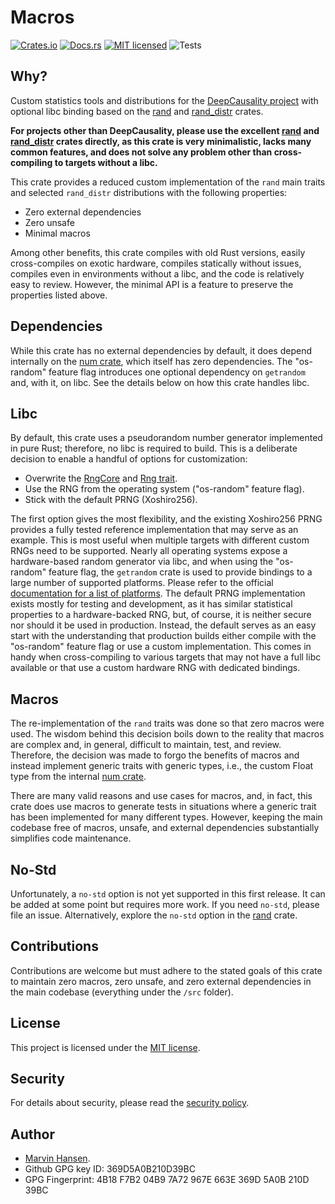 [//]: # (---)

[//]: # (SPDX-License-Identifier: MIT)

[//]: # (---)

# Macros

[![Crates.io][crates-badge]][crates-url]
[![Docs.rs][docs-badge]][docs-url]
[![MIT licensed][mit-badge]][mit-url]
![Tests][test-url]

[crates-badge]: https://img.shields.io/badge/Crates.io-Latest-blue

[crates-url]: https://crates.io/crates/deep_causality_rand

[docs-badge]: https://img.shields.io/badge/Docs.rs-Latest-blue

[docs-url]: https://docs.rs/deep_causality_rand/latest/deep_causality_rand/

[mit-badge]: https://img.shields.io/badge/License-MIT-blue.svg

[mit-url]: https://github.com/deepcausality-rs/deep_causality/blob/main/LICENSE

[test-url]: https://github.com/deepcausality-rs/deep_causality/actions/workflows/run_tests.yml/badge.svg

## Why?

Custom statistics tools and distributions for the [DeepCausality project](http://www.deepcausality.com) with optional libc binding based on the [rand](https://crates.io/crates/rand) and [rand_distr](https://docs.rs/rand_distr/latest/rand_distr) crates.

**For projects other than DeepCausality, please use the excellent [rand](https://crates.io/crates/rand) and [rand_distr](https://docs.rs/rand_distr/latest/rand_distr) crates directly, as this crate is very minimalistic, lacks many common features, and does not solve any problem other than cross-compiling to targets without a libc.**

This crate provides a reduced custom implementation of the `rand` main traits and selected `rand_distr` distributions with the following properties:

* Zero external dependencies
* Zero unsafe
* Minimal macros

Among other benefits, this crate compiles with old Rust versions, easily cross-compiles on exotic hardware, compiles statically without issues, compiles even in environments without a libc, and the code is relatively easy to review. However, the minimal API is a feature to preserve the properties listed above.

## Dependencies

While this crate has no external dependencies by default, it does depend internally on the [num crate](../deep_causality_num), which itself has zero dependencies. The "os-random" feature flag introduces one optional dependency on `getrandom` and, with it, on libc. See the details below on how this crate handles libc.

## Libc

By default, this crate uses a pseudorandom number generator implemented in pure Rust; therefore, no libc is required to build. This is a deliberate decision to enable a handful of options for customization:

* Overwrite the [RngCore](../deep_causality_rand/src/traits/rng_core.rs) and [Rng trait](../deep_causality_rand/src/traits/rng.rs).
* Use the RNG from the operating system ("os-random" feature flag).
* Stick with the default PRNG (Xoshiro256).

The first option gives the most flexibility, and the existing Xoshiro256 PRNG provides a fully tested reference implementation that may serve as an example. This is most useful when multiple targets with different custom RNGs need to be supported. Nearly all operating systems expose a hardware-based random generator via libc, and when using the "os-random" feature flag, the `getrandom` crate is used to provide bindings to a large number of supported platforms. Please refer to the official [documentation for a list of platforms](https://docs.rs/getrandom/latest/getrandom). The default PRNG implementation exists mostly for testing and development, as it has similar statistical properties to a hardware-backed RNG, but, of course, it is neither secure nor should it be used in production. Instead, the default serves as an easy start with the understanding that production builds either compile with the "os-random" feature flag or use a custom implementation. This comes in handy when cross-compiling to various targets that may not have a full libc available or that use a custom hardware RNG with dedicated bindings.

## Macros

The re-implementation of the `rand` traits was done so that zero macros were used. The wisdom behind this decision boils down to the reality that macros are complex and, in general, difficult to maintain, test, and review. Therefore, the decision was made to forgo the benefits of macros and instead implement generic traits with generic types, i.e., the custom Float type from the internal [num crate](../deep_causality_num).

There are many valid reasons and use cases for macros, and, in fact, this crate does use macros to generate tests in situations where a generic trait has been implemented for many different types. However, keeping the main codebase free of macros, unsafe, and external dependencies substantially simplifies code maintenance.

## No-Std

Unfortunately, a `no-std` option is not yet supported in this first release. It can be added at some point but requires more work. If you need `no-std`, please file an issue. Alternatively, explore the `no-std` option in the [rand](https://crates.io/crates/rand) crate.

## Contributions

Contributions are welcome but must adhere to the stated goals of this crate to maintain zero macros, zero unsafe, and zero external dependencies in the main codebase (everything under the `/src` folder).

## License

This project is licensed under the [MIT license](LICENSE).

## Security

For details about security, please read the [security policy](https://github.com/deepcausality-rs/deep_causality/blob/main/SECURITY.md).

## Author

* [Marvin Hansen](https://github.com/marvin-hansen).
* Github GPG key ID: 369D5A0B210D39BC
* GPG Fingerprint: 4B18 F7B2 04B9 7A72 967E 663E 369D 5A0B 210D 39BC